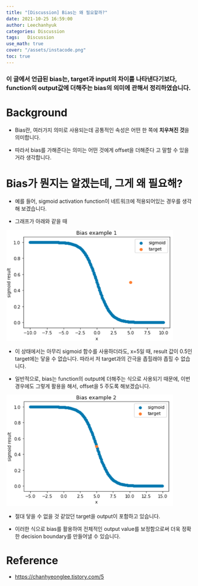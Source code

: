 ```yaml
---
title: "[Discussion] Bias는 왜 필요할까?"
date: 2021-10-25 16:59:00
author: Leechanhyuk
categories: Discussion
tags:	Discussion
use_math: true
cover: "/assets/instacode.png"
toc: true
---
```


### 이 글에서 언급된 bias는, target과 input의 차이를 나타낸다기보다, function의 output값에 더해주는 bias의 의미에 관해서 정리하였습니다.

# Background

  - Bias란, 여러가지 의미로 사용되는데 공통적인 속성은 어떤 한 쪽에 **치우쳐진 것**을 의미합니다.

  - 따라서 bias를 가해준다는 의미는 어떤 것에게 offset을 더해준다 고 말할 수 있을거라 생각합니다.

# Bias가 뭔지는 알겠는데, 그게 왜 필요해?

  - 예를 들어, sigmoid activation function이 네트워크에 적용되어있는 경우를 생각해 보겠습니다.

  - 그래프가 아래와 같을 때

  <img src="/assets/image/bias/sigmoid.png" width="450px" height="300px" title="title" alt="title">

  - 이 상태에서는 아무리 sigmoid 함수를 사용하더라도, x=5일 때, result 값이 0.5인 target에는 닿을 수 없습니다. 따라서 저 target과의 간극을 좁힐래야 좁힐 수 없습니다.

  - 일반적으로, bias는 function의 output에 더해주는 식으로 사용되기 때문에, 이번 경우에도 그렇게 활용을 해서, offset을 5 주도록 해보겠습니다.

  <img src="/assets/image/bias/sigmoid2.png" width="450px" height="300px" title="title" alt="title">

  - 절대 닿을 수 없을 것 같았던 target을 output이 포함하고 있습니다.

  - 이러한 식으로 bias를 활용하여 전체적인 output value를 보정함으로써 더욱 정확한 decision boundary를 만들어낼 수 있습니다.

# Reference

  - https://chanhyeonglee.tistory.com/5
